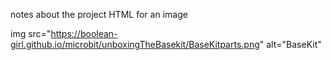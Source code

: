 notes about the project
HTML for an image 

 
 img src="https://boolean-girl.github.io/microbit/unboxingTheBasekit/BaseKitparts.png" alt="BaseKit"
